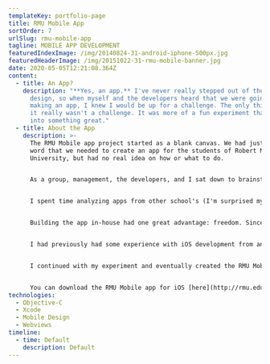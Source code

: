 ```yaml
---
templateKey: portfolio-page
title: RMU Mobile App
sortOrder: 7
urlSlug: rmu-mobile-app
tagline: MOBILE APP DEVELOPMENT
featuredIndexImage: /img/20140824-31-android-iphone-500px.jpg
featuredHeaderImage: /img/20151022-31-rmu-mobile-banner.jpg
date: 2020-05-05T12:21:08.364Z
content:
  - title: An App?
    description: "**Yes, an app.** I've never really stepped out of the realm of web
      design, so when myself and the developers heard that we were going to be
      making an app, I knew I would be up for a challenge. The only thing was,
      it really wasn't a challenge. It was more of a fun experiment that turned
      into something great."
  - title: About the App
    description: >-
      The RMU Mobile app project started as a blank canvas. We had just heard
      word that we needed to create an app for the students of Robert Morris
      University, but had no real idea on how or what to do.


      As a group, management, the developers, and I sat down to brainstorm. What is really important to students attending the university? We came up with a list of features, which gave us a direction to move towards. That was great for the developers, as they knew what features they had to work on, but it was a little bit of a struggle for me. I never had experience with designing apps and I had to find a way to marry together all the features within the app. I was off to the drawing boards...


      I spent time analyzing apps from other school's (I'm surprised my iCloud account didn't hit it's limit with how many apps I had downloaded). Launch after launch after launch, I couldn't find any app that I truly fell in love with. It was apparent to me that most schools had contracted their mobile apps as they all began to look the same.


      Building the app in-house had one great advantage: freedom. Since I couldn't find any education apps that caught my attention, I just began to examine regular apps. I started to morph together a concept of what I had wanted to create. The only problem was that we were on a tight timeline and I had to design an app for both iOS and Android, neither of which I had ever done before.


      I had previously had some experience with iOS development from an undergraduate course I had taken, which turned out to be extremely helpful. I opened Xcode, created a blank project, and began to experiment with development (yes, development) and design. I had many days where I hated everything that I came up with, but I knew I couldn't let that stop me.


      I continued with my experiment and eventually created the RMU Mobile app that is on the App Store and Google Play store today. I developed the entire iOS shell for the app, got it working in development and then knew that I had to focus on Android. Working with one of the other developers, we were able to figure it out and marry the experience on both platforms. The outcome is better than I originally anticipated.


      You can download the RMU Mobile app for iOS [here](http://rmu.edu/iOS) or for Android [here](http://rmu.edu/android).
technologies:
  - Objective-C
  - Xcode
  - Mobile Design
  - Webviews
timeline:
  - time: Default
    description: Default
---
```


